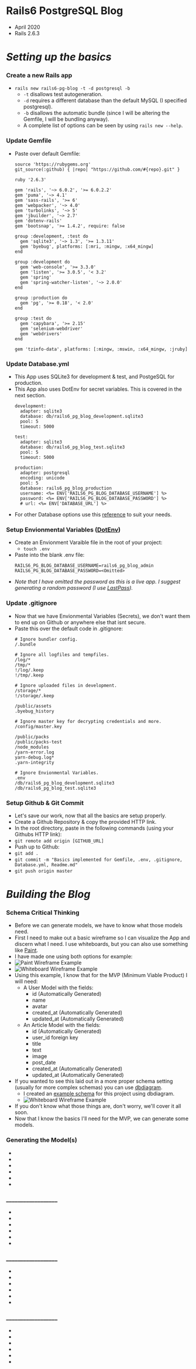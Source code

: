 # Rails6 PostgreSQL Blog
 * April 2020
 * Rails 2.6.3

# _Setting up the basics_

### __Create a new Rails app__
  * `rails new rails6-pg-blog -t -d postgresql -b`
    * `-t` disallows test autogeneration.
    * `-d` requires a different database than the default MySQL (I specified postgresql).
    * `-b` disallows the automatic bundle (since I will be altering the Gemfile, I will be bundling anyway).
    * A complete list of options can be seen by using `rails new --help`.

### __Update Gemfile__
  * Paste over default Gemfile:
    ```
    source 'https://rubygems.org'
    git_source(:github) { |repo| "https://github.com/#{repo}.git" }

    ruby '2.6.3'

    gem 'rails', '~> 6.0.2', '>= 6.0.2.2'
    gem 'puma', '~> 4.1'
    gem 'sass-rails', '>= 6'
    gem 'webpacker', '~> 4.0'
    gem 'turbolinks', '~> 5'
    gem 'jbuilder', '~> 2.7'
    gem 'dotenv-rails'
    gem 'bootsnap', '>= 1.4.2', require: false

    group :development, :test do
      gem 'sqlite3', '~> 1.3', '>= 1.3.11'
      gem 'byebug', platforms: [:mri, :mingw, :x64_mingw]
    end

    group :development do
      gem 'web-console', '>= 3.3.0'
      gem 'listen', '>= 3.0.5', '< 3.2'
      gem 'spring'
      gem 'spring-watcher-listen', '~> 2.0.0'
    end

    group :production do
      gem 'pg', '>= 0.18', '< 2.0'
    end

    group :test do
      gem 'capybara', '>= 2.15'
      gem 'selenium-webdriver'
      gem 'webdrivers'
    end

    gem 'tzinfo-data', platforms: [:mingw, :mswin, :x64_mingw, :jruby]
    ```

### __Update Database.yml__
  * This App uses SQLite3 for development & test, and PostgeSQL for production.
  * This App also uses DotEnv for secret variables. This is covered in the next section.
    ```
    development:
      adapter: sqlite3
      database: db/rails6_pg_blog_development.sqlite3
      pool: 5
      timeout: 5000

    test:
      adapter: sqlite3
      database: db/rails6_pg_blog_test.sqlite3
      pool: 5
      timeout: 5000

    production:
      adapter: postgresql
      encoding: unicode
      pool: 5
      database: rails6_pg_blog_production
      username: <%= ENV['RAILS6_PG_BLOG_DATABASE_USERNAME'] %>
      password: <%= ENV['RAILS6_PG_BLOG_DATABASE_PASSWORD'] %>
      # url: <%= ENV['DATABASE_URL'] %>
    ```
  * For other Database options use this [reference](https://gist.github.com/jwo/4512764) to suit your needs.

### __Setup Envionmental Variables ([DotEnv](https://github.com/mikamai/dotenv))__
  * Create an Envionment Varaible file in the root of your project:
    * `touch .env`
  * Paste into the blank .env file:
    ```
    RAILS6_PG_BLOG_DATABASE_USERNAME=rails6_pg_blog_admin
    RAILS6_PG_BLOG_DATABASE_PASSWORD=<Omitted>
    ```
  * _Note that I have omitted the password as this is a live app. I suggest generating a random password (I use [LastPass](https://www.lastpass.com/))._

### __Update .gitignore__
  * Now that we have Envionmental Variables (Secrets), we don't want them to end up on Github or anywhere else that isnt secure.
  * Paste this over the default code in .gitignore:
    ```
    # Ignore bundler config.
    /.bundle

    # Ignore all logfiles and tempfiles.
    /log/*
    /tmp/*
    !/log/.keep
    !/tmp/.keep

    # Ignore uploaded files in development.
    /storage/*
    !/storage/.keep

    /public/assets
    .byebug_history

    # Ignore master key for decrypting credentials and more.
    /config/master.key

    /public/packs
    /public/packs-test
    /node_modules
    /yarn-error.log
    yarn-debug.log*
    .yarn-integrity

    # Ignore Envionmental Variables.
    .env
    /db/rails6_pg_blog_development.sqlite3
    /db/rails6_pg_blog_test.sqlite3
    ```

### __Setup Github & Git Commit__
  * Let's save our work, now that all the basics are setup properly.
  * Create a Github Repository & copy the provided HTTP link.
  * In the root directory, paste in the following commands (using your Githubs HTTP link):
  * `git remote add origin [GITHUB_URL]`
  * Push up to Github:
  * `git add .`
  * `git commit -m "Basics implemented for Gemfile, .env, .gitignore, Database.yml, Readme.md"`
  * `git push origin master`

# _Building the Blog_

### __Schema Critical Thinking__
  * Before we can generate models, we have to know what those models need.
  * First I need to make out a basic wireframe so I can visualize the App and discern what I need. I use whiteboards, but you can also use something like [Paint](https://jspaint.app/).
  * I have made one using both options for example:
  * ![Paint Wireframe Example](/app/assets/images/readme/paint_example.png?raw=true "Paint Wireframe Example")
  * ![Whiteboard Wireframe Example](/app/assets/images/readme/whiteboard_example.png?raw=true "Whiteboard Wireframe Example")
  * Using this example, I know that for the MVP (Minimum Viable Product) I will need:
    * A User Model with the fields:
      * id (Automatically Generated)
      * name
      * avatar
      * created_at (Automatically Generated)
      * updated_at (Automatically Generated)
    * An Article Model with the fields:
      * id (Automatically Generated)
      * user_id foreign key
      * title
      * text
      * image
      * post_date
      * created_at (Automatically Generated)
      * updated_at (Automatically Generated)
  * If you wanted to see this laid out in a more proper schema setting (usually for more complex schemas) you can use [dbdiagram](https://dbdiagram.io/d).
    * I created an [example schema]() for this project using dbdiagram.
    * ![Whiteboard Wireframe Example](/app/assets/images/readme/dbdiagram_example.png?raw=true "Whiteboard Wireframe Example")
  * If you don't know what those things are, don't worry, we'll cover it all soon.
  * Now that I know the basics I'll need for the MVP, we can generate some models.

### __Generating the Model(s)__
  * 
  * 
  * 
  * 
  * 
  * 

### __________________
  * 
  * 
  * 
  * 
  * 
  * 

### __________________
  * 
  * 
  * 
  * 
  * 
  * 

### __________________
  * 
  * 
  * 
  * 
  * 
  * 